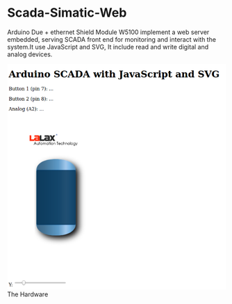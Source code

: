 # Scada-Simatic-Web
Arduino Due +   ethernet Shield Module W5100 implement a web server embedded, serving SCADA front end for monitoring and interact with the system.It use JavaScript and SVG, It include read and write digital and analog devices. 


<html>
<head></head>
<body>
<img src="web.png" alt="SCADA-plc-arduino-JavaScript"> 
The Hardware  
  
</body>  
</tml>
